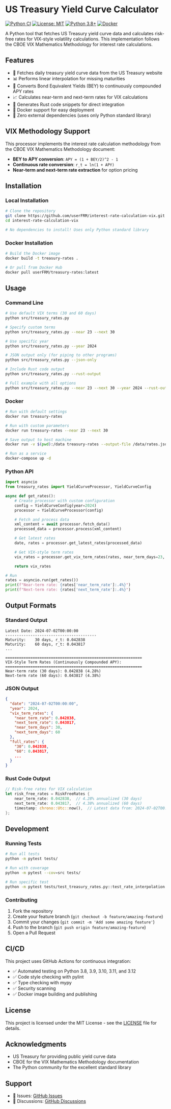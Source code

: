 # US Treasury Yield Curve Calculator

[![Python CI](https://github.com/userFRM/interest-rate-calculation-vix/actions/workflows/ci.yml/badge.svg)](https://github.com/userFRM/interest-rate-calculation-vix/actions/workflows/ci.yml)
[![License: MIT](https://img.shields.io/badge/License-MIT-yellow.svg)](https://opensource.org/licenses/MIT)
[![Python 3.8+](https://img.shields.io/badge/python-3.8+-blue.svg)](https://www.python.org/downloads/)
[![Docker](https://img.shields.io/badge/docker-ready-brightgreen.svg)](https://www.docker.com/)

A Python tool that fetches US Treasury yield curve data and calculates risk-free rates for VIX-style volatility calculations. This implementation follows the CBOE VIX Mathematics Methodology for interest rate calculations.

## Features

- 🏦 Fetches daily treasury yield curve data from the US Treasury website
- 📊 Performs linear interpolation for missing maturities
- 🔄 Converts Bond Equivalent Yields (BEY) to continuously compounded APY rates
- 📈 Calculates near-term and next-term rates for VIX calculations
- 🦀 Generates Rust code snippets for direct integration
- 🐳 Docker support for easy deployment
- 📝 Zero external dependencies (uses only Python standard library)

## VIX Methodology Support

This processor implements the interest rate calculation methodology from the CBOE VIX Mathematics Methodology document:

- **BEY to APY conversion**: `APY = (1 + BEY/2)^2 - 1`
- **Continuous rate conversion**: `r_t = ln(1 + APY)`
- **Near-term and next-term rate extraction** for option pricing

## Installation

### Local Installation

```bash
# Clone the repository
git clone https://github.com/userFRM/interest-rate-calculation-vix.git
cd interest-rate-calculation-vix

# No dependencies to install! Uses only Python standard library
```

### Docker Installation

```bash
# Build the Docker image
docker build -t treasury-rates .

# Or pull from Docker Hub
docker pull userFRM/treasury-rates:latest
```

## Usage

### Command Line

```bash
# Use default VIX terms (30 and 60 days)
python src/treasury_rates.py

# Specify custom terms
python src/treasury_rates.py --near 23 --next 30

# Use specific year
python src/treasury_rates.py --year 2024

# JSON output only (for piping to other programs)
python src/treasury_rates.py --json-only

# Include Rust code output
python src/treasury_rates.py --rust-output

# Full example with all options
python src/treasury_rates.py --near 23 --next 30 --year 2024 --rust-output --verbose
```

### Docker

```bash
# Run with default settings
docker run treasury-rates

# Run with custom parameters
docker run treasury-rates --near 23 --next 30

# Save output to host machine
docker run -v $(pwd):/data treasury-rates --output-file /data/rates.json

# Run as a service
docker-compose up -d
```

### Python API

```python
import asyncio
from treasury_rates import YieldCurveProcessor, YieldCurveConfig

async def get_rates():
    # Create processor with custom configuration
    config = YieldCurveConfig(year=2024)
    processor = YieldCurveProcessor(config)

    # Fetch and process data
    xml_content = await processor.fetch_data()
    processed_data = processor.process(xml_content)

    # Get latest rates
    date, rates = processor.get_latest_rates(processed_data)

    # Get VIX-style term rates
    vix_rates = processor.get_vix_term_rates(rates, near_term_days=23, next_term_days=30)

    return vix_rates

# Run
rates = asyncio.run(get_rates())
print(f"Near-term rate: {rates['near_term_rate']:.4%}")
print(f"Next-term rate: {rates['next_term_rate']:.4%}")
```

## Output Formats

### Standard Output

```
Latest Date: 2024-07-02T00:00:00
----------------------------------------
Maturity:    30 days, r_t: 0.042838
Maturity:    60 days, r_t: 0.043817
...

============================================================
VIX-Style Term Rates (Continuously Compounded APY):
============================================================
Near-term rate (30 days): 0.042838 (4.28%)
Next-term rate (60 days): 0.043817 (4.38%)
```

### JSON Output

```json
{
  "date": "2024-07-02T00:00:00",
  "year": 2024,
  "vix_term_rates": {
    "near_term_rate": 0.042838,
    "next_term_rate": 0.043817,
    "near_term_days": 30,
    "next_term_days": 60
  },
  "full_rates": {
    "30": 0.042838,
    "60": 0.043817,
    ...
  }
}
```

### Rust Code Output

```rust
// Risk-free rates for VIX calculation
let risk_free_rates = RiskFreeRates {
    near_term_rate: 0.042838,  // 4.28% annualized (30 days)
    next_term_rate: 0.043817,  // 4.38% annualized (60 days)
    timestamp: chrono::Utc::now(),  // Latest data from: 2024-07-02T00:00:00
};
```

## Development

### Running Tests

```bash
# Run all tests
python -m pytest tests/

# Run with coverage
python -m pytest --cov=src tests/

# Run specific test
python -m pytest tests/test_treasury_rates.py::test_rate_interpolation
```

### Contributing

1. Fork the repository
2. Create your feature branch (`git checkout -b feature/amazing-feature`)
3. Commit your changes (`git commit -m 'Add some amazing feature'`)
4. Push to the branch (`git push origin feature/amazing-feature`)
5. Open a Pull Request

## CI/CD

This project uses GitHub Actions for continuous integration:

- ✅ Automated testing on Python 3.8, 3.9, 3.10, 3.11, and 3.12
- ✅ Code style checking with pylint
- ✅ Type checking with mypy
- ✅ Security scanning
- ✅ Docker image building and publishing

## License

This project is licensed under the MIT License - see the [LICENSE](LICENSE) file for details.

## Acknowledgments

- US Treasury for providing public yield curve data
- CBOE for the VIX Mathematics Methodology documentation
- The Python community for the excellent standard library

## Support

- 🐛 Issues: [GitHub Issues](https://github.com/userFRM/interest-rate-calculation-vix/issues)
- 💬 Discussions: [GitHub Discussions](https://github.com/userFRM/interest-rate-calculation-vix/discussions)
